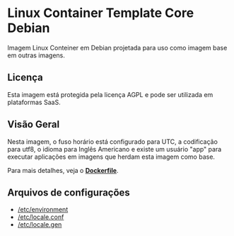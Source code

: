 # Linux Container Template Core Debian
Imagem Linux Conteiner em Debian projetada para uso como imagem base em outras imagens.

## Licença
Esta imagem está protegida pela licença AGPL e pode ser utilizada em plataformas SaaS.

## Visão Geral
Nesta imagem, o fuso horário está configurado para UTC, a codificação para utf8, o idioma para Inglês Americano e existe um usuário "app" para executar aplicações em imagens que herdam esta imagem como base.

Para mais detalhes, veja o **[Dockerfile](./Dockerfile)**.

## Arquivos de configurações
* [/etc/environment](./assets/etc/environment)
* [/etc/locale.conf](./assets/etc/locale.conf)
* [/etc/locale.gen](./assets/etc/locale.gen)